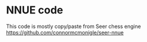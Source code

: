 # NNUE code

This code is mostly copy/paste from Seer chess engine
https://github.com/connormcmonigle/seer-nnue

